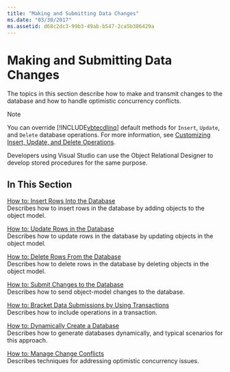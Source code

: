```yaml
---
title: "Making and Submitting Data Changes"
ms.date: "03/30/2017"
ms.assetid: d68c2dc3-99b3-49ab-b547-2ca5b386429a
---
```

# Making and Submitting Data Changes

The topics in this section describe how to make and transmit changes to the database and how to handle optimistic concurrency conflicts.

> [!NOTE]
> You can override [!INCLUDE[vbtecdlinq](../../../../../../includes/vbtecdlinq-md.md)] default methods for `Insert`, `Update`, and `Delete` database operations. For more information, see [Customizing Insert, Update, and Delete Operations](../../../../../../docs/framework/data/adonet/sql/linq/customizing-insert-update-and-delete-operations.md).
>
> Developers using Visual Studio can use the Object Relational Designer to develop stored procedures for the same purpose.

## In This Section

[How to: Insert Rows Into the Database](../../../../../../docs/framework/data/adonet/sql/linq/how-to-insert-rows-into-the-database.md) \
Describes how to insert rows in the database by adding objects to the object model.

[How to: Update Rows in the Database](../../../../../../docs/framework/data/adonet/sql/linq/how-to-update-rows-in-the-database.md) \
Describes how to update rows in the database by updating objects in the object model.

[How to: Delete Rows From the Database](../../../../../../docs/framework/data/adonet/sql/linq/how-to-delete-rows-from-the-database.md) \
Describes how to delete rows in the database by deleting objects in the object model.

[How to: Submit Changes to the Database](../../../../../../docs/framework/data/adonet/sql/linq/how-to-submit-changes-to-the-database.md) \
Describes how to send object-model changes to the database.

[How to: Bracket Data Submissions by Using Transactions](../../../../../../docs/framework/data/adonet/sql/linq/how-to-bracket-data-submissions-by-using-transactions.md) \
Describes how to include operations in a transaction.

[How to: Dynamically Create a Database](../../../../../../docs/framework/data/adonet/sql/linq/how-to-dynamically-create-a-database.md) \
Describes how to generate databases dynamically, and typical scenarios for this approach.

[How to: Manage Change Conflicts](../../../../../../docs/framework/data/adonet/sql/linq/how-to-manage-change-conflicts.md) \
Describes techniques for addressing optimistic concurrency issues.
